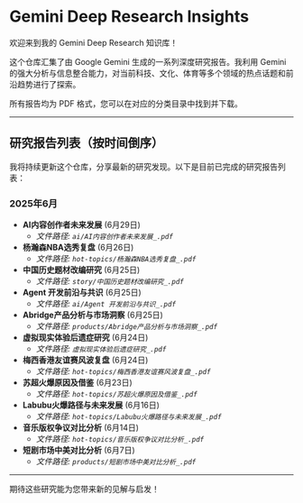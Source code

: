 # Gemini Deep Research Insights

欢迎来到我的 Gemini Deep Research 知识库！

这个仓库汇集了由 Google Gemini 生成的一系列深度研究报告。我利用 Gemini 的强大分析与信息整合能力，对当前科技、文化、体育等多个领域的热点话题和前沿趋势进行了探索。

所有报告均为 PDF 格式，您可以在对应的分类目录中找到并下载。

---

## 研究报告列表（按时间倒序）

我将持续更新这个仓库，分享最新的研究发现。以下是目前已完成的研究报告列表：

### 2025年6月

*   **AI内容创作者未来发展** (6月29日)
    *   *文件路径: `ai/AI内容创作者未来发展_.pdf`*
*   **杨瀚森NBA选秀复盘** (6月26日)
    *   *文件路径: `hot-topics/杨瀚森NBA选秀复盘_.pdf`*
*   **中国历史题材改编研究** (6月25日)
    *   *文件路径: `story/中国历史题材改编研究_.pdf`*
*   **Agent 开发前沿与共识** (6月25日)
    *   *文件路径: `ai/Agent 开发前沿与共识_.pdf`*
*   **Abridge产品分析与市场洞察** (6月25日)
    *   *文件路径: `products/Abridge产品分析与市场洞察_.pdf`*
*   **虚拟现实体验后遗症研究** (6月24日)
    *   *文件路径: `虚拟现实体验后遗症研究_.pdf`*
*   **梅西香港友谊赛风波复盘** (6月24日)
    *   *文件路径: `hot-topics/梅西香港友谊赛风波复盘_.pdf`*
*   **苏超火爆原因及借鉴** (6月23日)
    *   *文件路径: `hot-topics/苏超火爆原因及借鉴_.pdf`*
*   **Labubu火爆路径与未来发展** (6月16日)
    *   *文件路径: `hot-topics/Labubu火爆路径与未来发展_.pdf`*
*   **音乐版权争议对比分析** (6月14日)
    *   *文件路径: `hot-topics/音乐版权争议对比分析_.pdf`*
*   **短剧市场中美对比分析** (6月7日)
    *   *文件路径: `products/短剧市场中美对比分析_.pdf`*

---

期待这些研究能为您带来新的见解与启发！
